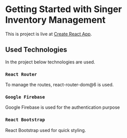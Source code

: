 # Getting Started with Singer Inventory Management

This is project is live at [Create React App](https://github.com/facebook/create-react-app).

## Used Technologies

In the project below technologies are used.

### `React Router`

To manage the routes, react-router-dom@6 is used.


### `Google Firebase`

Google Firebase is used for the authentication purpose


### `React Bootstrap`

React Bootstrap used for quick styling. 
